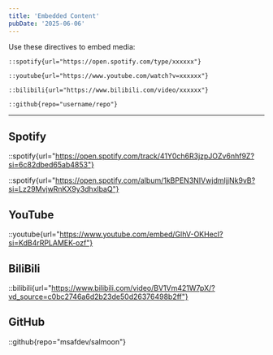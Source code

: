 ```yaml
---
title: 'Embedded Content'
pubDate: '2025-06-06'
---
```


Use these directives to embed media:

```
::spotify{url="https://open.spotify.com/type/xxxxxx"}

::youtube{url="https://www.youtube.com/watch?v=xxxxxx"}

::bilibili{url="https://www.bilibili.com/video/xxxxxx"}

::github{repo="username/repo"}
```

---

## Spotify

::spotify{url="https://open.spotify.com/track/41Y0ch6R3jzpJOZv6nhf9Z?si=6c82dbed65ab4853"}

::spotify{url="https://open.spotify.com/album/1kBPEN3NIVwjdmIjjNk9vB?si=Lz29MvjwRnKX9y3dhxlbaQ"}

## YouTube

::youtube{url="https://www.youtube.com/embed/GlhV-OKHecI?si=KdB4rRPLAMEK-ozf"}

## BiliBili

::bilibili{url="https://www.bilibili.com/video/BV1Vm421W7pX/?vd_source=c0bc2746a6d2b23de50d26376498b2ff"}

## GitHub

::github{repo="msafdev/salmoon"}
